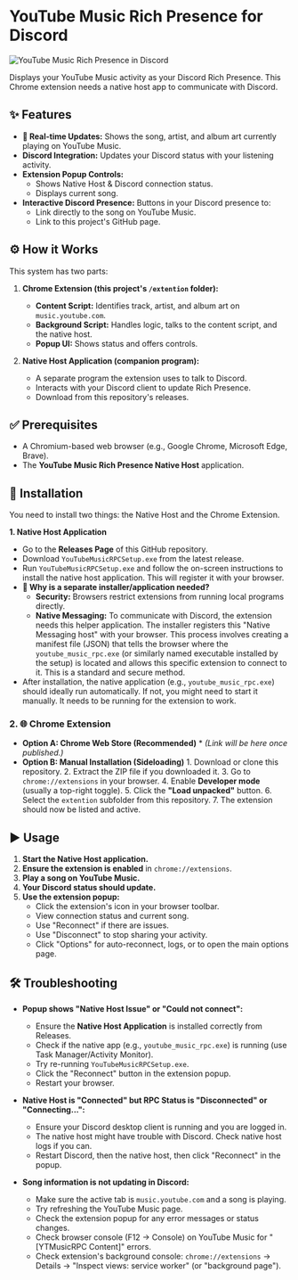 # YouTube Music Rich Presence for Discord

![YouTube Music Rich Presence in Discord](https://i.imgur.com/eiwgrjC.png)

Displays your YouTube Music activity as your Discord Rich Presence. This Chrome extension needs a native host app to communicate with Discord.

## ✨ Features

*   **🎤 Real-time Updates:** Shows the song, artist, and album art currently playing on YouTube Music.
*   **Discord Integration:** Updates your Discord status with your listening activity.
*   **Extension Popup Controls:**
    *   Shows Native Host & Discord connection status.
    *   Displays current song.
*   **Interactive Discord Presence:** Buttons in your Discord presence to:
    *   Link directly to the song on YouTube Music.
    *   Link to this project's GitHub page.

## ⚙️ How it Works

This system has two parts:

1.  **Chrome Extension (this project's `/extention` folder):**
    *   **Content Script:** Identifies track, artist, and album art on `music.youtube.com`.
    *   **Background Script:** Handles logic, talks to the content script, and the native host.
    *   **Popup UI:** Shows status and offers controls.

2.  **Native Host Application (companion program):**
    *   A separate program the extension uses to talk to Discord.
    *   Interacts with your Discord client to update Rich Presence.
    *   Download from this repository's releases.

## ✅ Prerequisites

*   A Chromium-based web browser (e.g., Google Chrome, Microsoft Edge, Brave).
*   The **YouTube Music Rich Presence Native Host** application.

## 🚀 Installation

You need to install two things: the Native Host and the Chrome Extension.

**1. Native Host Application**

   *   Go to the **Releases Page** of this GitHub repository.
   *   Download `YouTubeMusicRPCSetup.exe` from the latest release.
   *   Run `YouTubeMusicRPCSetup.exe` and follow the on-screen instructions to install the native host application. This will register it with your browser.
   *   **🤔 Why is a separate installer/application needed?**
       *   **Security:** Browsers restrict extensions from running local programs directly.
       *   **Native Messaging:** To communicate with Discord, the extension needs this helper application. The installer registers this "Native Messaging host" with your browser. This process involves creating a manifest file (JSON) that tells the browser where the `youtube_music_rpc.exe` (or similarly named executable installed by the setup) is located and allows this specific extension to connect to it. This is a standard and secure method.
   *   After installation, the native application (e.g., `youtube_music_rpc.exe`) should ideally run automatically. If not, you might need to start it manually. It needs to be running for the extension to work.

### 2. 🌐 Chrome Extension

   *   **Option A: Chrome Web Store (Recommended)**
      *   *(Link will be here once published.)*
   *   **Option B: Manual Installation (Sideloading)**
      1.  Download or clone this repository.
      2.  Extract the ZIP file if you downloaded it.
      3.  Go to `chrome://extensions` in your browser.
      4.  Enable **Developer mode** (usually a top-right toggle).
      5.  Click the **"Load unpacked"** button.
      6.  Select the `extention` subfolder from this repository.
      7.  The extension should now be listed and active.

## ▶️ Usage

1.  **Start the Native Host application.**
2.  **Ensure the extension is enabled** in `chrome://extensions`.
3.  **Play a song on YouTube Music.**
4.  **Your Discord status should update.**
5.  **Use the extension popup:**
    *   Click the extension's icon in your browser toolbar.
    *   View connection status and current song.
    *   Use "Reconnect" if there are issues.
    *   Use "Disconnect" to stop sharing your activity.
    *   Click "Options" for auto-reconnect, logs, or to open the main options page.

## 🛠️ Troubleshooting

*   **Popup shows "Native Host Issue" or "Could not connect":**
    *   Ensure the **Native Host Application** is installed correctly from Releases.
    *   Check if the native app (e.g., `youtube_music_rpc.exe`) is running (use Task Manager/Activity Monitor).
    *   Try re-running `YouTubeMusicRPCSetup.exe`.
    *   Click the "Reconnect" button in the extension popup.
    *   Restart your browser.

*   **Native Host is "Connected" but RPC Status is "Disconnected" or "Connecting...":**
    *   Ensure your Discord desktop client is running and you are logged in.
    *   The native host might have trouble with Discord. Check native host logs if you can.
    *   Restart Discord, then the native host, then click "Reconnect" in the popup.

*   **Song information is not updating in Discord:**
    *   Make sure the active tab is `music.youtube.com` and a song is playing.
    *   Try refreshing the YouTube Music page.
    *   Check the extension popup for any error messages or status changes.
    *   Check browser console (F12 -> Console) on YouTube Music for "[YTMusicRPC Content]" errors.
    *   Check extension's background console: `chrome://extensions` -> Details -> "Inspect views: service worker" (or "background page").
